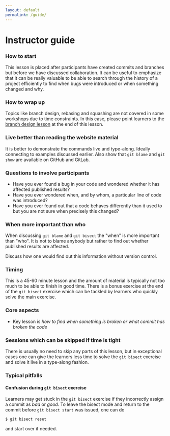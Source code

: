 ```yaml
---
layout: default
permalink: /guide/
---
```


# Instructor guide

### How to start

This lesson is placed after participants have created commits and branches but
before we have discussed collaboration. It can be useful to emphasize that it
can be really valuable to be able to search through the history of a project
efficiently to find when bugs were introduced or when something changed and
why.


### How to wrap up

Topics like branch design, rebasing and squashing are not covered in some
workshops due to time constraints. In this case, please point learners to the
[branch design lesson](https://coderefinery.github.io/git-branch-design/)
at the end of this lesson.


### Live better than reading the website material

It is better to demonstrate the commands live and type-along. Ideally connecting
to examples discussed earlier. Also show that `git blame` and `git show` are available
on GitHub and GitLab.


### Questions to involve participants

- Have you ever found a bug in your code and wondered whether it has affected published results?
- Have you ever wondered when, and by whom, a particular line of code was introduced?
- Have you ever found out that a code behaves differently than it used to but you are not sure when
  precisely this changed?


### When more important than who

When discussing `git blame` and `git bisect` the "when" is more important than "who". It is not
to blame anybody but rather to find out whether published results are affected.

Discuss how one would find out this information without version control.


### Timing

This is a 45-60 minute lesson and the amount of material is typically
not too much to be able to finish in good time. There is a bonus exercise
at the end of the `git bisect` exercise which can be tackled by learners
who quickly solve the main exercise.


### Core aspects

- Key lesson is *how to find when something is broken or what commit has broken the code*


### Sessions which can be skipped if time is tight

There is usually no need to skip any parts of this lesson, but in exceptional cases
one can give the learners less time to solve the `git bisect` exercise and
solve it live in a type-along fashion.


### Typical pitfalls

#### Confusion during `git bisect` exercise

Learners may get stuck in the `git bisect` exercise if they incorrectly assign a commit
as *bad* or *good*.
To leave the bisect mode and return to the commit before `git bisect start` was issued,
one can do
```shell
$ git bisect reset
```
and start over if needed.
